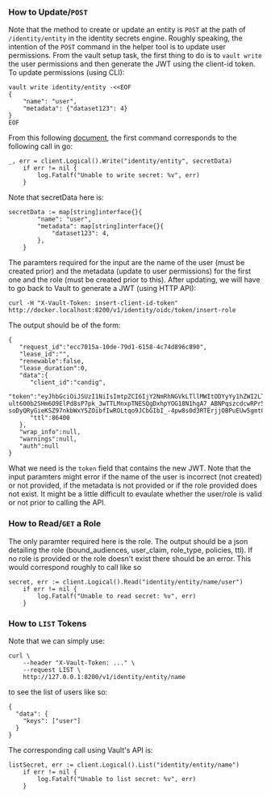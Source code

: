 ### How to Update/`POST`

Note that the method to create or update an entity is `POST` at the path of `/identity/entity` in the identity secrets engine. Roughly speaking, the intention of the `POST` command in the helper tool is to update user permissions.
From the vault setup task, the first thing to do is to `vault write` the user permissions and then generate the JWT using the client-id token.
To update permissions (using CLI):
```
vault write identity/entity -<<EOF
{
    "name": "user",
    "metadata": {"dataset123": 4}
}
EOF
```
From this following [document](https://pkg.go.dev/github.com/hashicorp/vault/api), the first command corresponds to the following call in go:
```
_, err = client.Logical().Write("identity/entity", secretData)
	if err != nil {
		log.Fatalf("Unable to write secret: %v", err)
	}
```
Note that secretData here is:
```
secretData := map[string]interface{}{
		"name": "user",
		"metadata": map[string]interface{}{
			"dataset123": 4,
		},
	}
```
The paramters required for the input are the name of the user (must be created prior) and the metadata (update to user permissions) for the first one and the role (must be created prior to this). 
After updating, we will have to go back to Vault to generate a JWT (using HTTP API):
```
curl -H "X-Vault-Token: insert-client-id-token" http://docker.localhost:8200/v1/identity/oidc/token/insert-role
```
The output should be of the form:
```
{
   "request_id":"ecc7015a-10de-79d1-6158-4c74d896c890",
   "lease_id":"",
   "renewable":false,
   "lease_duration":0,
   "data":{
      "client_id":"candig",
      "token":"eyJhbGciOiJSUzI1NiIsImtpZCI6IjY2NmRhNGVkLTllMWItODYyYy1hZWI2LTkxZTVlZjZmMTUxMiJ9.eyJhdWQiOiJjYW5kaWciLCJleHAiOjE2NDQ2MzQzNzAsImdhNGdoX3Bhc3Nwb3J0X3YxIjp7ImdhNGdoX3Zpc2FfdjEiOnsidHlwZSI6IkNvbnRyb2xsZWRBY2Nlc3NHcmFudHMiLCJ2YWx1ZSI6eyJkYXRhc2V0MTIzIjp7ImFjY2VzcyI6IjQifSwiZGF0YXNldDMyMSI6eyJhY2Nlc3MiOiIifX19fSwiaWF0IjoxNjQ0NTQ3OTcwLCJpc3MiOiJodHRwOi8vMC4wLjAuMDo4MjAwL3YxL2lkZW50aXR5L29pZGMiLCJuYW1lc3BhY2UiOiJyb290Iiwic3ViIjoiZjhjOTg2MTUtZjMwMi0wMjkyLTRhODEtMTBmODMzZmFjZTZkIn0.GAN0WNNCbLSBOmPfk7sKXhU1jm2MT5QSVa5oIMtxqNfnnzshbZcLoxl5o3vEfXu5uakKpDGE8e_CG3El1iwNAscMJ3sSJXAUdVpDN0kz2SkOPrLGR279MZRTtn6pVujArnscu-ult600b2SHm6O9ElPd8sP7pk_3wTTLMnxpTNESQgDxhpYOG18N1hgA7_ABNPqszcdcwRPr5woLcwI_TfGosqXkbN3RNyvhzcVndk3EOpsUuvnIGkyydCXHM13ICd2qUc-soDyQRyGieKSZ97nkbWxY5ZOibfIwROLtqo9JCbGIbI_-4pw8s0d3RTErjjOBPuEUw5gmt0sUASsOLQ",
      "ttl":86400
   },
   "wrap_info":null,
   "warnings":null,
   "auth":null
}
```
What we need is the `token` field that contains the new JWT.
Note that the input paramters might error if the name of the user is incorrect (not created) or not provided, if the metadata is not provided or if the role provided does not exist. 
It might be a little difficult to evaulate whether the user/role is valid or not prior to calling the API.

### How to Read/`GET` a Role

The only paramter required here is the role. The output should be a json detailing the role (bound_audiences, user_claim, role_type, policies, ttl). If no role is provided or the role doesn't exist there should be an error. 
This would correspond roughly to call like so
```
secret, err := client.Logical().Read("identity/entity/name/user")
	if err != nil {
		log.Fatalf("Unable to read secret: %v", err)
	}
```
### How to `LIST` Tokens

Note that we can simply use:
```
curl \
    --header "X-Vault-Token: ..." \
    --request LIST \
    http://127.0.0.1:8200/v1/identity/entity/name
```
to see the list of users like so:
```
{
  "data": {
    "keys": ["user"]
  }
}

```

The corresponding call using Vault's API is:
```
listSecret, err := client.Logical().List("identity/entity/name")
	if err != nil {
		log.Fatalf("Unable to list secret: %v", err)
	}
```